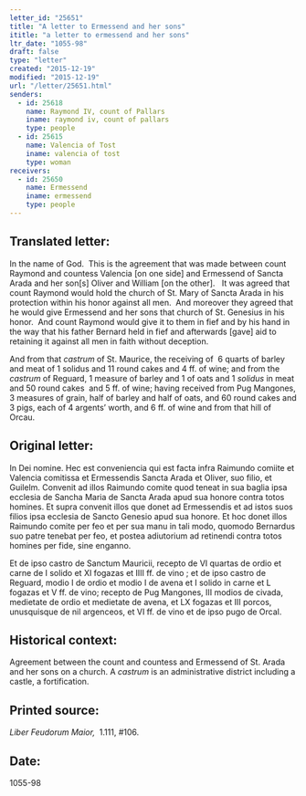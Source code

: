 ```yaml
---
letter_id: "25651"
title: "A letter to Ermessend and her sons"
ititle: "a letter to ermessend and her sons"
ltr_date: "1055-98"
draft: false
type: "letter"
created: "2015-12-19"
modified: "2015-12-19"
url: "/letter/25651.html"
senders:
  - id: 25618
    name: Raymond IV, count of Pallars
    iname: raymond iv, count of pallars
    type: people
  - id: 25615
    name: Valencia of Tost
    iname: valencia of tost
    type: woman
receivers:
  - id: 25650
    name: Ermessend
    iname: ermessend
    type: people
---
```

<h2> Translated letter:</h2><p>In the name of God.&nbsp; This is the agreement that was made between count Raymond and countess Valencia [on one side] and Ermessend of Sancta Arada and her son[s] Oliver and William [on the other].&nbsp;&nbsp; It was agreed that count Raymond would hold the church of St. Mary of Sancta Arada in his protection within his honor against all men.&nbsp; And moreover they agreed that he would give Ermessend and her sons that church of St. Genesius in his honor.&nbsp; And count Raymond would give it to them in fief and by his hand in the way that his father Bernard held in fief and afterwards [gave] aid to retaining it against all men in faith without deception.</p><p>And from that <i>castrum </i>of St. Maurice, the receiving of &nbsp;6 quarts of barley and meat of 1 solidus and 11 round cakes and 4 ff. of wine; and from the <i>castrum </i>of Reguard, 1 measure of barley and 1 of oats and 1 <i>solidus</i> in meat and 50 round cakes&nbsp; and 5 ff. of wine; having received from Pug Mangones, 3 measures of grain, half of barley and half of oats, and 60 round cakes and 3 pigs, each of 4 argents’ worth, and 6 ff. of wine and from that hill of Orcau.</p><h2 class="mt-4"> Original letter:</h2><p>In Dei nomine. Hec est conveniencia qui est facta infra Raimundo comiite et Valencia comitissa et Ermessendis Sancta Arada et Oliver, suo filio, et Guilelm. Convenit ad illos Raimundo comite quod teneat in sua baglia ipsa ecclesia de Sancha Maria de Sancta Arada apud sua honore contra totos homines. Et supra convenit illos que donet ad Ermessendis et ad istos suos filios ipsa ecclesia de Sancto Genesio apud sua honore. Et hoc donet illos Raimundo comite per feo et per sua manu in tali modo, quomodo Bernardus suo patre tenebat per feo, et postea adiutorium ad retinendi contra totos homines per fide, sine enganno.</p><p>Et de ipso castro de Sanctum Mauricii, recepto de VI quartas de ordio et carne de I solido et XI fogazas et IIII ff. de vino ; et de ipso castro de Reguard, modio I de ordio et modio I de avena et I solido in carne et L fogazas et V ff. de vino; recepto de Pug Mangones, III modios de civada, medietate de ordio et medietate de avena, et LX fogazas et III porcos, unusquisque de nil argenceos, et VI ff. de vino et de ipso pugo de Orcal.</p><h2 class="mt-4"> Historical context:</h2><p>Agreement between the count and countess and Ermessend of St. Arada and her sons on a church. A <i>castrum</i> is an administrative district including a castle, a fortification.&nbsp;</p><h2 class="mt-4"> Printed source:</h2><p><i>Liber Feudorum Maior,</i> &nbsp;1.111, #106.&nbsp;&nbsp;</p><h2 class="mt-4"> Date:</h2>1055-98